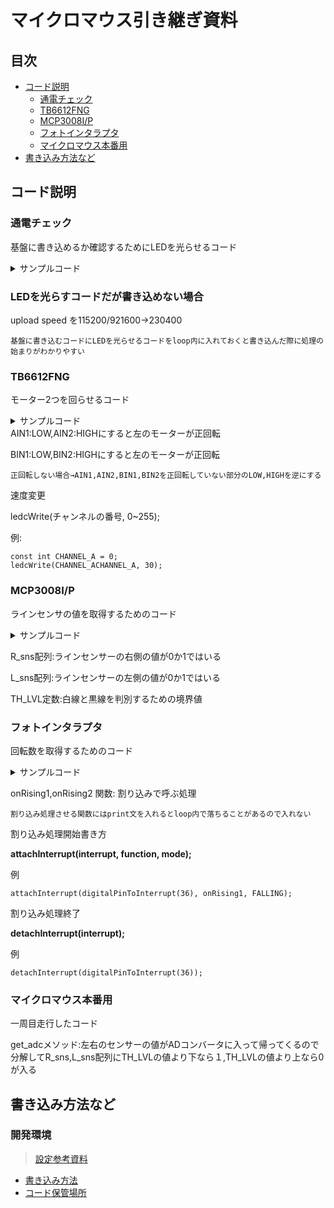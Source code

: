 # マイクロマウス引き継ぎ資料
## 目次
- [コード説明](#コード説明)
  - [通電チェック](#通電チェック)
  - [TB6612FNG](#TB6612FNG)
  - [MCP3008I/P](#MCP3008I/P)
  - [フォトインタラプタ](#フォトインタラプタ)
  - [マイクロマウス本番用](#マイクロマウス本番用)
- [書き込み方法など](#書き込み方法など)

## コード説明
### 通電チェック
基盤に書き込めるか確認するためにLEDを光らせるコード
<details><summary> サンプルコード </summary>

```arduino=
/**
 * @file MouseElectricityCheck.ino
 * @brief 基盤の通電チェック
 * @author ota koki
 * @date 2022/12/8
 */

// LED用の番号
#define LED 25
void setup()
{
  // LEDピンの出力設定
  pinMode(LED, OUTPUT);
  // シリアル通信のデータ転送レートをbps(baud)で指定します
  Serial.begin(115200);
}
void loop()
{
  /**
   * digitalWrite(PIN,value)
   * 　@param PIN番号
   * 　@param HIGH or LOW
   * 　@return なし
   */
  digitalWrite(LED, HIGH);
  Serial.println("HIGH");
  delay(100);
  Serial.println("LOW");
  digitalWrite(LED, LOW);
  delay(300);
}
```
</details>

### LEDを光らすコードだが書き込めない場合

upload speed を115200/921600→230400

`基盤に書き込むコードにLEDを光らせるコードをloop内に入れておくと書き込んだ際に処理の始まりがわかりやすい`

### TB6612FNG

モーター2つを回らせるコード

<details><summary> サンプルコード</summary>


```arduino
/**
   @file TB6612FNG.ino
   @brief モーターが動くかチェック
   @author ota koki
   @date 2022/12/13
   変更日
    2023/1/26 by ota koki
     モーターが回るか確認した
    2022/12/26 by fujihara
      OTA処理を追加
        ①#include <ArduinoOTA.h>
        ②setup()でArduinoOTA.begin();
        ③loop()で毎回ArduinoOTA.handle();
    2022/12/15
      初版
*/

// LED用の番号
#define LED 25
const int CHANNEL_A = 0;
const int CHANNEL_B = 1;

const int LEDC_TIMER_BIT = 8;
const int LEDC_BASE_FREQ = 490;

const int motorA[3] = {32, 33, 14}; // AIN1, AIN2, PWMA
const int motorB[3] = {16, 17, 12}; // BIN1, BIN2, PWMB

void setup(){
  Serial.begin(115200);
  // LEDピンの出力設定
  pinMode(LED, OUTPUT);

  for (int i = 0; i < 3; i++)
  {
    pinMode(motorA[i], OUTPUT);
    pinMode(motorB[i], OUTPUT);
  }

  ledcSetup(CHANNEL_A, LEDC_BASE_FREQ, LEDC_TIMER_BIT);
  ledcSetup(CHANNEL_B, LEDC_BASE_FREQ, LEDC_TIMER_BIT);

  ledcAttachPin(motorA[2], CHANNEL_A);
  ledcAttachPin(motorB[2], CHANNEL_B);
}

void loop(){
  Serial.println("正回転します。");
  delay(100);

  // モーターを止める
  for (int i = 0; i < 2; i++)
  {
    digitalWrite(motorA[i], HIGH);
    digitalWrite(motorB[i], HIGH);
  }

  digitalWrite(LED, HIGH);
  delay(1000);
  digitalWrite(LED, LOW);

  // 左モータ（CCW，時計回り）
  digitalWrite(motorA[1], HIGH);
  digitalWrite(motorA[0], LOW);
  ledcWrite(CHANNEL_A, 100);

  // 右モータ（CW，時計回り）
  digitalWrite(motorB[1], LOW);
  digitalWrite(motorB[0], HIGH);
  ledcWrite(CHANNEL_B, 100);

  delay(1000);
  digitalWrite(LED, HIGH);

  // 左モータ（CCW，時計回り）
  digitalWrite(motorA[1], HIGH);
  digitalWrite(motorA[0], LOW);
  ledcWrite(CHANNEL_A, 150);

  // 右モータ（CW，時計回り）
  digitalWrite(motorB[1], LOW);
  digitalWrite(motorB[0], HIGH);
  ledcWrite(CHANNEL_B, 150);

  delay(1000);
  digitalWrite(LED, LOW);

  // 左モータ（CCW，時計回り）
  digitalWrite(motorA[1], HIGH);
  digitalWrite(motorA[0], LOW);
  ledcWrite(CHANNEL_A, 200);

  // 右モータ（CW，時計回り）
  digitalWrite(motorB[1], LOW);
  digitalWrite(motorB[0], HIGH);
  ledcWrite(CHANNEL_B, 200);

  digitalWrite(motorA[1], HIGH);
  digitalWrite(motorA[0], LOW);
  ledcWrite(CHANNEL_A, 250);

  // 右モータ（CW，時計回り）
  digitalWrite(motorB[1], LOW);
  digitalWrite(motorB[0], HIGH);
  ledcWrite(CHANNEL_B, 250);

  delay(1000);
  digitalWrite(LED, HIGH);
}
```
</details>
AIN1:LOW,AIN2:HIGHにすると左のモーターが正回転

BIN1:LOW,BIN2:HIGHにすると左のモーターが正回転


`正回転しない場合→AIN1,AIN2,BIN1,BIN2を正回転していない部分のLOW,HIGHを逆にする`

速度変更

ledcWrite(チャンネルの番号, 0~255);

例:

``` arduino=
const int CHANNEL_A = 0;
ledcWrite(CHANNEL_ACHANNEL_A, 30);
```

### MCP3008I/P

ラインセンサの値を取得するためのコード
<details><summary> サンプルコード</summary>

```arduino
/**
 * @file MCP3008.ino
 * @author otakoki
 * @brief マイクロマウスのラインセンサの値取得コード
 * @version 0.1
 * @date 2022-12-21
 *
 * @copyright Copyright (c) 2022
 *
 */
// SPIを使うため宣言
#include <SPI.h>
// cs1の設定
#define slaveSelectPin0 5
// cs2の設定
#define slaveSelectPin1 13
// 白か黒の判定するための基準値
#define TH_LVL 250
// cs1,2のチャンネルの値をアナログ値で格納
int analogData[16];
// cs1の値をデジタルで格納
int R_sns[6];
// cs1の前のデータを格納
int R_sns_old[6];
// cs2の値をデジタルで格納
int L_sns[6];
// cs2の前のデータを格納
int L_sns_old[6];

void setup()
{
  Serial.begin(115200);                // シリアル通信開始
  pinMode(slaveSelectPin0, OUTPUT);    // SS(5)を出力に設定
  pinMode(slaveSelectPin1, OUTPUT);    // ss(13)を出力に設定
  SPI.setBitOrder(MSBFIRST);           // 最上位ビットから取得
  SPI.setClockDivider(SPI_CLOCK_DIV2); // クロック分周設定
  SPI.setDataMode(SPI_MODE0);          // SPI_MODE0(アイドル時のクロックがLow、立ち上がりでサンプリング)
  SPI.begin();                         // SPI通信開始
}

void loop()
{
  // ADコンバータの値呼び出し関数
  get_adc();
  // cs1の値を表示
  Serial.print("R_sns:[");
  for (int r = 0; r < 6; r++)
  {
    Serial.printf("%d , ", R_sns[r]);
  }
  Serial.println("]");
  // cs2の値を表示
  Serial.print("L_sns:[");
  for (int l = 0; l < 6; l++)
  {
    Serial.printf("%d , ", L_sns[l]);
  }
  Serial.println("]");
  delay(1);
}
/**
 * @brief ADコンバータの値取得
 */
void get_adc()
{
  // ADコンバータの使用しているチャンネル数繰り返し
  for (int ch = 0; ch < 6; ch++)
  {
    byte data[4] = {0, 0, 0, 0}; // SPI通信用変数
    //------[ ADC0のデータを取得する ]------
    digitalWrite(slaveSelectPin0, LOW);       // CS1をLOWに設定
    SPI.transfer(0x01);                       // ①スタートビット送信
    data[0] = SPI.transfer((ch << 4) | 0x80); // ②Single-ended チャンネル選択,ADC0のbit9,8取得
    data[1] = SPI.transfer(0);                // ③ADC0のbit7～0取得
    digitalWrite(slaveSelectPin0, HIGH);      // CS1 HIGH

    // ------[ ADC1のデータを取得する ]------
    digitalWrite(slaveSelectPin1, LOW);       // CS2 LOW
    SPI.transfer(0x01);                       // ①スタートビット送信
    data[2] = SPI.transfer((ch << 4) | 0x80); // ②Single-ended チャンネル選択,ADC0のbit9,8取得
    data[3] = SPI.transfer(0);                // ③ADC1のbit7～0取得
    digitalWrite(slaveSelectPin1, HIGH);      // CS2 HIGH

    analogData[0] = ((data[0] & 0x03) << 8) | data[1]; // ADC0
    analogData[1] = ((data[2] & 0x03) << 8) | data[3]; // ADC1

    if ((int)analogData[0] <= TH_LVL)
    {
      /* code */
      R_sns[ch] = (int)1;
    }
    else if ((int)analogData[0] > TH_LVL)
    {
      if (ch == 0 && (int)analogData[0] <= 300)
      {
        R_sns[ch] = (int)1;
      }
      R_sns[ch] = (int)0;
    }

    if ((int)analogData[1] <= TH_LVL)
    {
      /* code */
      L_sns[ch] = (int)1;
    }
    else if ((int)analogData[1] > TH_LVL)
    {
      L_sns[ch] = (int)0;
    }
  }
}
```
</details>

R_sns配列:ラインセンサーの右側の値が0か1ではいる

L_sns配列:ラインセンサーの左側の値が0か1ではいる

TH_LVL定数:白線と黒線を判別するための境界値

### フォトインタラプタ

回転数を取得するためのコード

<details><summary> サンプルコード</summary>


```arduino
 #include "driver/pcnt.h"

int16_t count = 0;               // カウント数
unsigned long pulseCounter = 0;  // 割り込み処理
unsigned long pulseCounter2 = 0; // 割り込み処理

// 割り込み処理(34番PIN)
void onRising1()
{
  ++pulseCounter;
}
// 割り込み処理(35番PIN)
void onRising2()
{
  ++pulseCounter2;
}

void setup()
{
  Serial.begin(115200);
  // PIN番号の設定
  pinMode(36, INPUT);
  pinMode(39, INPUT);
}

void loop()
{
  // 割り込み処理としてonRisin1を呼ぶ
  attachInterrupt(digitalPinToInterrupt(36), onRising1, FALLING);
  // 割り込み処理としてonRisin2を呼ぶ
  attachInterrupt(digitalPinToInterrupt(39), onRising2, FALLING);
  Serial.println("カウンター数:" + String(pulseCounter));
  Serial.println("カウンター数2:" + String(pulseCounter2));

  delay(100);
}
```
</details>

onRising1,onRising2 関数: 割り込みで呼ぶ処理

`割り込み処理させる関数にはprint文を入れるとloop内で落ちることがあるので入れない`

割り込み処理開始書き方

**attachInterrupt(interrupt, function, mode);**

例


`attachInterrupt(digitalPinToInterrupt(36), onRising1, FALLING);`

割り込み処理終了

**detachInterrupt(interrupt);**

例

`detachInterrupt(digitalPinToInterrupt(36));`

### マイクロマウス本番用

一周目走行したコード

get_adcメソッド:左右のセンサーの値がADコンバータに入って帰ってくるので分解してR_sns,L_sns配列にTH_LVLの値より下なら１,TH_LVLの値より上なら0が入る

## 書き込み方法など
### 開発環境
> [設定参考資料](https://www.indoorcorgielec.com/resources/arduinoide%E8%A8%AD%E5%AE%9A/arduino-ide%E3%81%AE%E3%82%A4%E3%83%B3%E3%82%B9%E3%83%88%E3%83%BC%E3%83%AB%E3%81%A8%E8%A8%AD%E5%AE%9A/)
    
* [書き込み方法](https://hackmd.io/@otakoki/HyJv4ck6o)
* [コード保管場所](https://github.com/otakouki/Micromouse)
